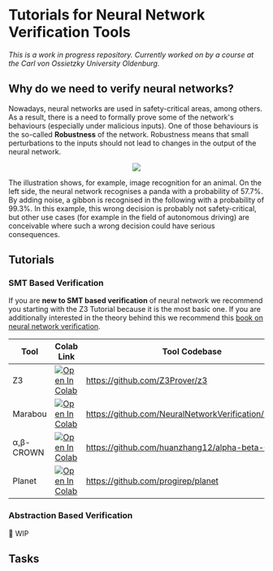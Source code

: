 # Tutorials for Neural Network Verification Tools

*This is a work in progress repository. Currently worked on by a course at the Carl von Ossietzky University Oldenburg.* 

## Why do we need to verify neural networks? 

Nowadays, neural networks are used in safety-critical areas, among others. As a result, there is a need to formally prove some of the network's behaviours (especially under malicious inputs).
One of those behaviours is the so-called **Robustness** of the network. Robustness means that small perturbations to the inputs should not lead to changes in the output of the neural network.

<p align="center">
  <img src="https://openai.com/content/images/2017/02/adversarial_img_1.png" />
</p>

The illustration shows, for example, image recognition for an animal. On the left side, the neural network recognises a panda with a probability of 57.7%. By adding noise, a gibbon is recognised in the following with a probability of 99.3%. In this example, this wrong decision is probably not safety-critical, but other use cases (for example in the field of autonomous driving) are conceivable where such a wrong decision could have serious consequences.

## Tutorials

### SMT Based Verification

If you are **new to SMT based verification** of neural network we recommend you starting with the Z3 Tutorial because it is the most basic one. If you are additionally interested in the theory behind this we recommend this [book on neural network verification](https://arxiv.org/pdf/2109.10317.pdf). 

| Tool             | Colab Link | Tool Codebase                                        | Progress                |
|------------------|------------|------------------------------------------------------|-------------------------|
| Z3               | <a href="https://colab.research.google.com/github/DDiekmann/Applied-Verification-Lab-Neural-Networks/blob/main/Tutorials/Tutorial_for_SMT_based_Verification_with_Z3.ipynb" target="_parent"><img src="https://colab.research.google.com/assets/colab-badge.svg" alt="Open In Colab"/></a> | https://github.com/Z3Prover/z3                       | :heavy_check_mark: DONE |
| Marabou          | <a href="https://colab.research.google.com/github/DDiekmann/Applied-Verification-Lab-Neural-Networks/blob/main/Tutorials/Tutorial_for_Neural_Network_Verification_with_Marabou.ipynb" target="_parent"><img src="https://colab.research.google.com/assets/colab-badge.svg" alt="Open In Colab"/></a> | https://github.com/NeuralNetworkVerification/Marabou | :large_orange_diamond: First Draft |
| α,β-CROWN | <a href="https://colab.research.google.com/github/DDiekmann/Applied-Verification-Lab-Neural-Networks/blob/main/Tutorials/Alpha_Beta_Crown.ipynb" target="_parent"><img src="https://colab.research.google.com/assets/colab-badge.svg" alt="Open In Colab"/></a> | https://github.com/huanzhang12/alpha-beta-CROWN      | :large_orange_diamond: First Draft |
| Planet           | <a href="https://colab.research.google.com/github/DDiekmann/Applied-Verification-Lab-Neural-Networks/blob/main/Tutorials/Planet.ipynb" target="_parent"><img src="https://colab.research.google.com/assets/colab-badge.svg" alt="Open In Colab"/></a> | https://github.com/progirep/planet                   | :red_circle: WIP        |

### Abstraction Based Verification

:red_circle: WIP 

## Tasks
